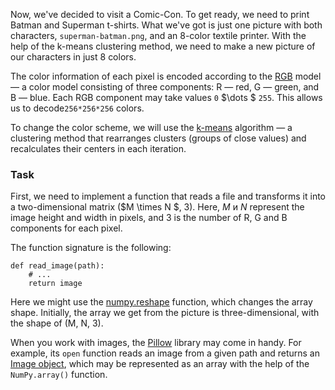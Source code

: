 Now, we've decided to visit a Comic-Con. To get ready, we need to print Batman and Superman t-shirts. What we've got is just one picture with both characters,
`superman-batman.png`, and an 8-color textile printer.
With the help of the k-means clustering method, we need to make a new picture of our characters in just 8 colors.

The color information of each pixel is encoded according to the [RGB](https://en.wikipedia.org/wiki/RGB_color_model) model
— a color model consisting of three components: R — red, G — green, and B — blue.
Each RGB component may take values `0` $\dots $ `255`. This allows us to decode`256*256*256` colors.
 
To change the color scheme, we will use the [k-means](https://en.wikipedia.org/wiki/K-means_clustering) algorithm — a clustering method that rearranges clusters (groups of close values) and recalculates their centers in each iteration.
 

### Task

First, we need to implement a function that reads a file and transforms it into a two-dimensional matrix ($M \times N	$, 3). Here, $M$ и $N$ represent the image height and width in pixels, and 3 is the number of R, G and B components for each pixel.

The function signature is the following:

    def read_image(path):
        # ...
        return image

Here we might use the [numpy.reshape](https://numpy.org/doc/stable/reference/generated/numpy.reshape.html) function, which changes the array shape. Initially, the array we get from the picture is three-dimensional, with the shape of (M, N, 3).
<br/>

<div class="hint">
When you work with images, the
<a href="https://pillow.readthedocs.io/en/stable/">Pillow</a> library may come in handy. For example, its <code>open</code> function reads an image from a given path and returns an <a href="https://pillow.readthedocs.io/en/stable/reference/Image.html?highlight=open#PIL.Image.Image">Image object</a>, which may be represented as an array with the help of the <code>NumPy.array()</code> function. 
</div>
